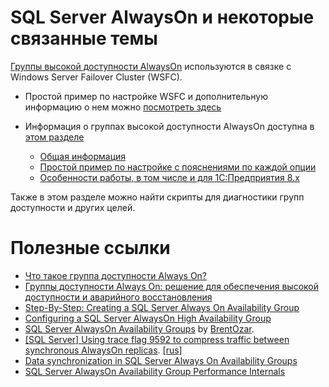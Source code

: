 # SQL Server AlwaysOn и некоторые связанные темы

[Группы высокой доступности AlwaysOn](https://docs.microsoft.com/ru-ru/sql/database-engine/availability-groups/windows/overview-of-always-on-availability-groups-sql-server?view=sql-server-ver15) используются в связке с Windows Server Failover Cluster (WSFC).

- Простой пример по настройке WSFC и дополнительную информацию о нем можно [посмотреть здесь](Windows%20Server%20Failover%20Cluster)

- Информация о группах высокой доступности AlwaysOn доступна в [этом разделе](SQL%20Server%20AlwaysOn)
    - [Общая информация](SQL%20Server%20AlwaysOn)
    - [Простой пример по настройке с пояснениями по каждой опции](SQL%20Server%20AlwaysOn/Настройка%20группы%20доступности%20AlwaysOn.md)
    - [Особенности работы, в том числе и для 1С:Предприятия 8.x](SQL%20Server%20AlwaysOn/Некоторые%20особенности%20при%20работе%20с%20AlwaysOn.md)

Также в этом разделе можно найти скрипты для диагностики групп доступности и других целей.

# Полезные ссылки

* [Что такое группа доступности Always On?](https://docs.microsoft.com/ru-ru/sql/database-engine/availability-groups/windows/overview-of-always-on-availability-groups-sql-server?view=sql-server-ver15)
* [Группы доступности Always On: решение для обеспечения высокой доступности и аварийного восстановления](https://docs.microsoft.com/ru-ru/sql/database-engine/availability-groups/windows/always-on-availability-groups-sql-server?view=sql-server-ver15)
* [Step-By-Step: Creating a SQL Server Always On Availability Group](https://techcommunity.microsoft.com/t5/itops-talk-blog/step-by-step-creating-a-sql-server-always-on-availability-group/ba-p/648772)
* [Configuring a SQL Server AlwaysOn High Availability Group](https://www.sqlshack.com/configuring-a-sql-server-alwayson-high-availability-group/)
* [SQL Server AlwaysOn Availability Groups](https://www.brentozar.com/sql/sql-server-alwayson-availability-groups/) by [BrentOzar](https://github.com/BrentOzar).
* [[SQL Server] Using trace flag 9592 to compress traffic between synchronous AlwaysOn replicas](https://github.com/alekseybochkov/publications/tree/master/trace-flag-9592). [[rus]](https://infostart.ru/1c/articles/1237484/)
* [Data synchronization in SQL Server Always On Availability Groups](https://www.sqlshack.com/data-synchronization-in-sql-server-always-on-availability-groups/)
* [SQL Server AlwaysOn Availability Group Performance Internals](https://fard-solutions.com/2018/01/03/sql-server-alwayson-availability-group-performance-internals/)
